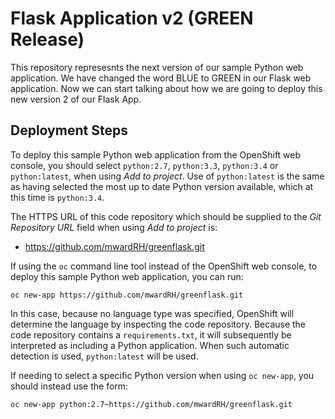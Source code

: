 # Flask Application v2 (GREEN Release) 

This repository represesnts the next version of our sample Python web application. We have changed the word BLUE to GREEN in our Flask web application. Now we can start talking about how we are going to deploy this new version 2 of our Flask App. 

## Deployment Steps

To deploy this sample Python web application from the OpenShift web console, you should select ``python:2.7``, ``python:3.3``, ``python:3.4`` or ``python:latest``, when using _Add to project_. Use of ``python:latest`` is the same as having selected the most up to date Python version available, which at this time is ``python:3.4``.

The HTTPS URL of this code repository which should be supplied to the _Git Repository URL_ field when using _Add to project_ is:

* https://github.com/mwardRH/greenflask.git

If using the ``oc`` command line tool instead of the OpenShift web console, to deploy this sample Python web application, you can run:

```
oc new-app https://github.com/mwardRH/greenflask.git
```

In this case, because no language type was specified, OpenShift will determine the language by inspecting the code repository. Because the code repository contains a ``requirements.txt``, it will subsequently be interpreted as including a Python application. When such automatic detection is used, ``python:latest`` will be used.

If needing to select a specific Python version when using ``oc new-app``, you should instead use the form:

```
oc new-app python:2.7~https://github.com/mwardRH/greenflask.git
```
